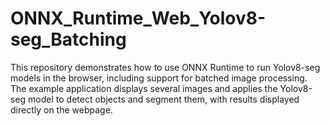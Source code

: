 # ONNX_Runtime_Web_Yolov8-seg_Batching
This repository demonstrates how to use ONNX Runtime to run Yolov8-seg models in the browser, including support for batched image processing. The example application displays several images and applies the Yolov8-seg model to detect objects and segment them, with results displayed directly on the webpage.
